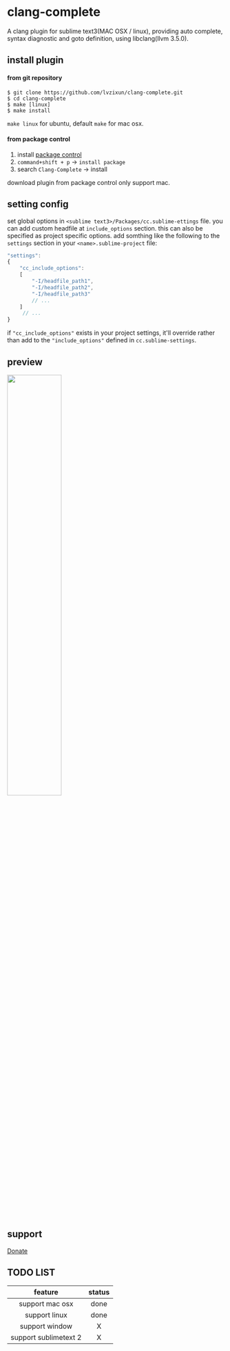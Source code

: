 clang-complete
=============

A clang plugin for sublime text3(MAC OSX / linux), providing auto complete, syntax diagnostic and goto definition, using libclang(llvm 3.5.0). 


## install plugin

#### from git repository

```
$ git clone https://github.com/lvzixun/clang-complete.git
$ cd clang-complete
$ make [linux]
$ make install
```
`make linux` for ubuntu,  default `make` for mac osx.

 
#### from package control
1. install [package control](https://packagecontrol.io/installation)
2. `command+shift + p` -> `install package`
3. search `Clang-Complete` -> install

download plugin from package control only support mac.


## setting config
set global options in `<sublime text3>/Packages/cc.sublime-ettings` file. you can add custom headfile at `include_options` section. 
this can also be specified as project specific options.
add somthing like the following to the `settings` section in your `<name>.sublime-project` file:


~~~~.js
"settings":
{
    "cc_include_options":
    [
        "-I/headfile_path1",
        "-I/headfile_path2",
        "-I/headfile_path3"
        // ...
    ]
     // ...
}
~~~~
if `"cc_include_options"` exists in your project settings, it'll override rather than add
to the `"include_options"` defined in `cc.sublime-settings`.


## preview
<img src="http://ww4.sinaimg.cn/large/7608d17fgw1eo4dgrggc0g20da0bi44p.gif" width="50%" />

## support
[Donate](https://www.paypal.com/cgi-bin/webscr?cmd=_s-xclick&hosted_button_id=9SSZZ9NYW9F6E)



## TODO LIST
| feature | status |
|:--------:|:-------:|
| support mac osx | done |
| support linux  | done |
| support window | X |
| support sublimetext 2 | X |
